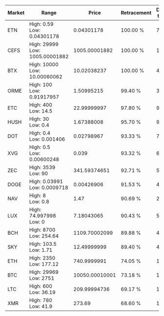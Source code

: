 | Market | Range | Price| Retracement | Doubles to 50% |
| --- | --- | --- | --- | --- |
| ETN | High: 0.59<br />Low: 0.04301178 | 0.04301178 | 100.00 % | 7.36 |
| CEFS | High: 29999<br />Low: 1005.00001882 | 1005.00001882 | 100.00 % | 15.42 |
| BTX | High: 10000<br />Low: 10.00060062 | 10.02038237 | 100.00 % | 499.48 |
| ORME | High: 100<br />Low: 0.91917957 | 1.50995215 | 99.40 % | 33.42 |
| ETC | High: 400<br />Low: 14.5 | 22.99999997 | 97.80 % | 9.01 |
| HUSH | High: 30<br />Low: 0.4 | 1.67388008 | 95.70 % | 9.08 |
| DOT | High: 0.4<br />Low: 0.001406 | 0.02798967 | 93.33 % | 7.17 |
| XVG | High: 0.5<br />Low: 0.00600248 | 0.039 | 93.32 % | 6.49 |
| ZEC | High: 3539<br />Low: 90 | 341.59374651 | 92.71 % | 5.31 |
| DOGE | High: 0.03991<br />Low: 0.0009718 | 0.00426906 | 91.53 % | 4.79 |
| NAV | High: 8<br />Low: 0.8 | 1.47 | 90.69 % | 2.99 |
| LUX | High: 74.997998<br />Low: 0 | 7.18043065 | 90.43 % | 5.22 |
| BCH | High: 8700<br />Low: 254.64 | 1109.70002099 | 89.88 % | 4.03 |
| SKY | High: 103.5<br />Low: 1.71 | 12.49999999 | 89.40 % | 4.21 |
| ETH | High: 2350<br />Low: 177.12 | 740.9999991 | 74.05 % | 1.71 |
| BTC | High: 29969<br />Low: 2751 | 10050.00010001 | 73.18 % | 1.63 |
| LTC | High: 600<br />Low: 36.19 | 209.99994736 | 69.17 % | 1.51 |
| XMR | High: 780<br />Low: 41.9 | 273.69 | 68.60 % | 1.50 |
